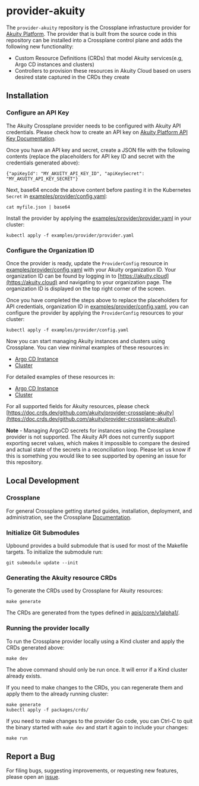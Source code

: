 # provider-akuity

The `provider-akuity` repository is the Crossplane infrastucture provider for
[Akuity Platform](https://akuity.io/akuity-platform/). The provider that is built from the source code
in this repository can be installed into a Crossplane control plane and adds the 
following new functionality:

* Custom Resource Definitions (CRDs) that model Akuity services(e.g, Argo CD instances and clusters)
* Controllers to provision these resources in Akuity Cloud based on users 
desired state captured in the CRDs they create

## Installation

### Configure an API Key
The Akuity Crossplane provider needs to be configured with Akuity API credentials. Please check how to create an API key on  [Akuity Platform API Key Documentation](https://docs.akuity.io/organizations/api-keys). 

Once you have an API key and secret, create a JSON file with the following contents (replace the placeholders for API key 
ID and secret with the credentials generated above):

```
{"apiKeyId": "MY_AKUITY_API_KEY_ID", "apiKeySecret": "MY_AKUITY_API_KEY_SECRET"}
```

Next, base64 encode the above content before pasting it in the Kubernetes `Secret` in [examples/provider/config.yaml](./examples/provider/config.yaml):

```
cat myfile.json | base64
```

Install the provider by applying the [examples/provider/provider.yaml](./examples/provider/provider.yaml) in your cluster:

```
kubectl apply -f examples/provider/provider.yaml
```

### Configure the Organization ID
Once the provider is ready, update the `ProviderConfig` resource in [examples/provider/config.yaml](./examples/provider/config.yaml) with your
Akuity organization ID. Your organization ID can be found by logging in to [https://akuity.cloud](https://akuity.cloud) and
navigating to your organization page. The organization ID is displayed on the top right corner of the screen.

Once you have completed the steps above to replace the placeholders for API credentials, organization ID in
[examples/provider/config.yaml](./examples/provider/config.yaml), you can configure the provider by applying the `ProviderConfig` resources to your cluster:

```
kubectl apply -f examples/provider/config.yaml
```

Now you can start managing Akuity instances and clusters using Crossplane. You can view minimal examples of these resources
in:
- [Argo CD Instance](./examples/instance/basic.yaml)
- [Cluster](./examples/cluster/basic.yaml)

For detailed examples of these resources in:
- [Argo CD Instance](./examples/instance/detailed.yaml)
- [Cluster](./examples/cluster/detailed.yaml)

For all supported fields for Akuity resources, please check [https://doc.crds.dev/github.com/akuity/provider-crossplane-akuity](https://doc.crds.dev/github.com/akuity/provider-crossplane-akuity/).

**Note** - Managing ArgoCD secrets for instances using the Crossplane provider is not supported. The Akuity API does not currently support exporting
secret values, which makes it impossible to compare the desired and actual state of the secrets in a reconciliation loop. Please let us know if this is something
you would like to see supported by opening an issue for this repository.

## Local Development

### Crossplane

For general Crossplane getting started guides, installation, deployment, and administration, see
the Crossplane [Documentation](https://crossplane.io/docs).

### Initialize Git Submodules

Upbound provides a build submodule that is used for most of the Makefile targets. To initialize the
submodule run:

`git submodule update --init`

### Generating the Akuity resource CRDs

To generate the CRDs used by Crossplane for Akuity resources:

`make generate`

The CRDs are generated from the types defined in [apis/core/v1alpha1/](./apis/core/v1alpha1/).

### Running the provider locally

To run the Crossplane provider locally using a Kind cluster and apply the CRDs generated above:

`make dev`

The above command should only be run once. It will error if a Kind cluster already exists.

If you need to make changes to the CRDs, you can regenerate them and apply them to the already
running cluster:

```
make generate
kubectl apply -f packages/crds/
```

If you need to make changes to the provider Go code, you can Ctrl-C to quit the binary
started with `make dev` and start it again to include your changes:

`make run`

## Report a Bug

For filing bugs, suggesting improvements, or requesting new features, please
open an [issue](https://github.com/akuityio/provider-crossplane-akuity/issues).

